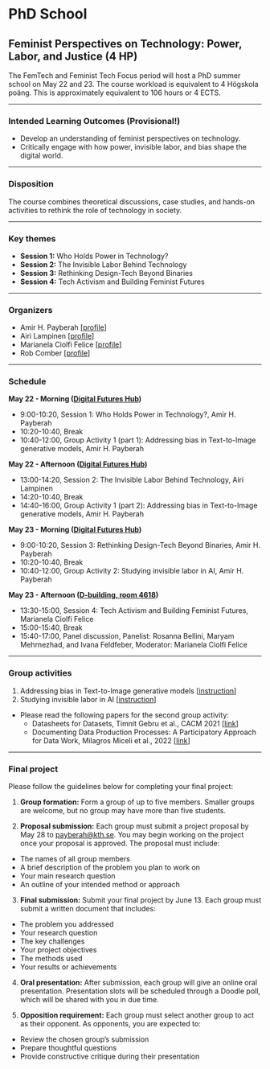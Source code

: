 # PhD School
## Feminist Perspectives on Technology: Power, Labor, and Justice (4 HP)
The FemTech and Feminist Tech Focus period will host a PhD summer school on May 22 and 23. The course workload is equivalent to 4 Högskola poäng. This is approximately equivalent to 106 hours or 4 ECTS. 

---

### Intended Learning Outcomes (Provisional!)
- Develop an understanding of feminist perspectives on technology.
- Critically engage with how power, invisible labor, and bias shape the digital world.

---

### Disposition
The course combines theoretical discussions, case studies, and hands-on activities to rethink the role of technology in society.

---

### Key themes
- **Session 1:** Who Holds Power in Technology?
- **Session 2:** The Invisible Labor Behind Technology
- **Session 3:** Rethinking Design-Tech Beyond Binaries
- **Session 4:** Tech Activism and Building Feminist Futures

---

### Organizers
- Amir H. Payberah [[profile](https://payberah.github.io/)]
- Airi Lampinen [[profile](https://www.su.se/english/profiles/alamp-1.218943)]
- Marianela Ciolfi Felice [[profile](https://www.kth.se/profile/ciolfi?l=en)]
- Rob Comber [[profile](https://www.kth.se/profile/rcomber?l=en)]

---

### Schedule
**May 22 - Morning ([Digital Futures Hub](https://www.google.se/maps/place/Digital+Futures/@59.3472396,18.0723632,17z/data=!3m1!4b1!4m6!3m5!1s0x465f9de616778af7:0x5838374d0c22d332!8m2!3d59.3472396!4d18.0723632!16s%2Fg%2F11kv7pn2qr?entry=ttu&g_ep=EgoyMDI1MDUxNS4wIKXMDSoASAFQAw%3D%3D))**
- 9:00-10:20, Session 1: Who Holds Power in Technology?, Amir H. Payberah
- 10:20-10:40, Break
- 10:40-12:00, Group Activity 1 (part 1): Addressing bias in Text-to-Image generative models, Amir H. Payberah

**May 22 - Afternoon ([Digital Futures Hub](https://www.google.se/maps/place/Digital+Futures/@59.3472396,18.0723632,17z/data=!3m1!4b1!4m6!3m5!1s0x465f9de616778af7:0x5838374d0c22d332!8m2!3d59.3472396!4d18.0723632!16s%2Fg%2F11kv7pn2qr?entry=ttu&g_ep=EgoyMDI1MDUxNS4wIKXMDSoASAFQAw%3D%3D))**
- 13:00-14:20, Session 2: The Invisible Labor Behind Technology, Airi Lampinen
- 14:20-10:40, Break
- 14:40-16:00, Group Activity 1 (part 2): Addressing bias in Text-to-Image generative models, Amir H. Payberah

**May 23 - Morning ([Digital Futures Hub](https://www.google.se/maps/place/Digital+Futures/@59.3472396,18.0723632,17z/data=!3m1!4b1!4m6!3m5!1s0x465f9de616778af7:0x5838374d0c22d332!8m2!3d59.3472396!4d18.0723632!16s%2Fg%2F11kv7pn2qr?entry=ttu&g_ep=EgoyMDI1MDUxNS4wIKXMDSoASAFQAw%3D%3D))**
- 9:00-10:20, Session 3: Rethinking Design-Tech Beyond Binaries, Amir H. Payberah
- 10:20-10:40, Break
- 10:40-12:00, Group Activity 2: Studying invisible labor in AI, Amir H. Payberah

**May 23 - Afternoon ([D-building, room 4618](https://www.kth.se/places/room/id/33de4c8c-89cc-458e-bbfb-e271e677f886?l=en))**
- 13:30-15:00, Session 4: Tech Activism and Building Feminist Futures, Marianela Ciolfi Felice
- 15:00-15:40, Break
- 15:40-17:00, Panel discussion, Panelist: Rosanna Bellini, Maryam Mehrnezhad, and Ivana Feldfeber, Moderator: Marianela Ciolfi Felice

---

### Group activities
1. Addressing bias in Text-to-Image generative models [[instruction](https://docs.google.com/document/d/1Z8s9qTntFXS4LEWdzBrHa8sMfOHCzkt3tDcGnz5aJSE/edit?usp=sharing)]
2. Studying invisible labor in AI [[instruction](https://docs.google.com/document/d/1WdmUcncgxE1uSQxZgVitU4vkH-hFG2WzMpKW35E8zSo/edit?usp=sharing)]
- Please read the following papers for the second group activity:
  - Datasheets for Datasets, Timnit Gebru et al., CACM 2021 [[link](https://arxiv.org/pdf/1803.09010)]
  - Documenting Data Production Processes: A Participatory Approach for Data Work, Milagros Miceli et al., 2022 [[link](https://arxiv.org/pdf/2207.04958)]

---
### Final project
Please follow the guidelines below for completing your final project:
1. **Group formation:**
Form a group of up to five members. Smaller groups are welcome, but no group may have more than five students.

2. **Proposal submission:** Each group must submit a project proposal by May 28 to payberah@kth.se. You may begin working on the project once your proposal is approved. The proposal must include:
- The names of all group members
- A brief description of the problem you plan to work on
- Your main research question
- An outline of your intended method or approach

3. **Final submission:** Submit your final project by June 13. Each group must submit a written document that includes:
- The problem you addressed
- Your research question
- The key challenges
- Your project objectives
- The methods used
- Your results or achievements

4. **Oral presentation:** After submission, each group will give an online oral presentation. Presentation slots will be scheduled through a Doodle poll, which will be shared with you in due time.

5. **Opposition requirement:** Each group must select another group to act as their opponent. As opponents, you are expected to:
- Review the chosen group’s submission
- Prepare thoughtful questions
- Provide constructive critique during their presentation
